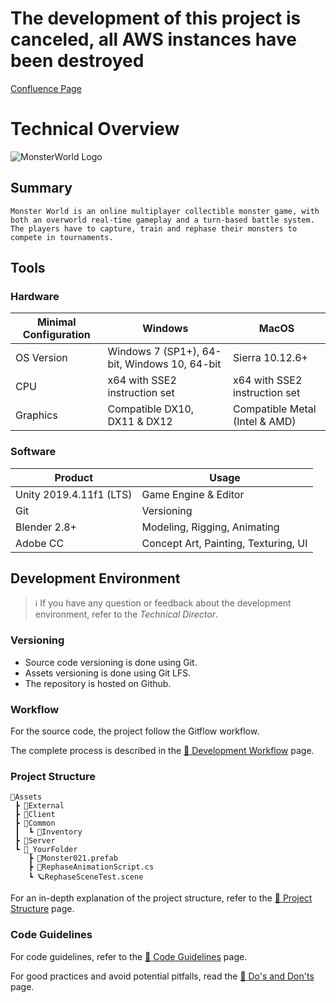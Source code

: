 # The development of this project is canceled, all AWS instances have been destroyed
 

[Confluence Page](https://utopics.atlassian.net/wiki/spaces/MONSTERWOR/pages/17039587/Technical+Overview)

# Technical Overview

![MonsterWorld Logo](https://noe.masse.pro/img/monsterworld.png)

## Summary

```
Monster World is an online multiplayer collectible monster game, with both an overworld real-time gameplay and a turn-based battle system.  
The players have to capture, train and rephase their monsters to compete in tournaments.
```

## Tools

### Hardware

| Minimal Configuration | Windows                                      | MacOS                          |
|-----------------------|----------------------------------------------|--------------------------------|
| OS Version            | Windows 7 (SP1+), 64-bit, Windows 10, 64-bit | Sierra 10.12.6+                |
| CPU                   | x64 with SSE2 instruction set                | x64 with SSE2 instruction set  |
| Graphics              | Compatible DX10, DX11 & DX12                 | Compatible Metal (Intel & AMD) |

### Software

| Product                 | Usage                                        |
|-------------------------|----------------------------------------------|
| Unity 2019.4.11f1 (LTS) | Game Engine & Editor                         |
| Git                     | Versioning                                   |
| Blender 2.8+            | Modeling, Rigging, Animating                 |
| Adobe CC                | Concept Art, Painting, Texturing, UI         |


## Development Environment

> :information_source: If you have any question or feedback about the development environment, refer to the *Technical Director*.

### Versioning

* Source code versioning is done using Git.
* Assets versioning is done using Git LFS.
* The repository is hosted on Github.

### Workflow

For the source code, the project follow the Gitflow workflow.

The complete process is described in the  [:page_facing_up: Development Workflow](https://utopics.atlassian.net/wiki/spaces/MONSTERWOR/pages/14221456/Development+Workflow) page.

### Project Structure

```
📂Assets
 ┣ 📂External
 ┣ 📂Client
 ┣ 📂Common
 ┃  ┗ 📂Inventory
 ┣ 📂Server
 ┗ 📂_YourFolder
    ┣ 🧊Monster021.prefab
    ┣ 📜RephaseAnimationScript.cs
    ┗ 🪐RephaseSceneTest.scene
```

For an in-depth explanation of the project structure, refer to the [:page_facing_up: Project Structure](https://utopics.atlassian.net/wiki/spaces/MONSTERWOR/pages/14221470/Project+Structure) page.

### Code Guidelines

For code guidelines, refer to the [:page_facing_up: Code Guidelines](https://utopics.atlassian.net/wiki/spaces/MONSTERWOR/pages/14221463/Code+Guidelines) page.

For good practices and avoid potential pitfalls, read the [:page_facing_up: Do's and Don'ts](https://utopics.atlassian.net/wiki/spaces/MONSTERWOR/pages/25231482/Do%27s+and+Don%27ts) page.
